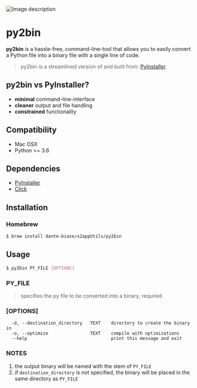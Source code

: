 ![Image description](https://i.ibb.co/9vY7xCY/banner.png)


# py2bin

**py2bin** is a hassle-free, command-line-tool that allows you to easily convert a Python file into a binary file with a single line of code.

>py2bin is a streamlined version of and built from: [PyInstaller](https://pyinstaller.readthedocs.io/en/stable/).

## py2bin vs PyInstaller?
- **minimal** command-line-interface
- **cleaner** output and file handling
- **constrained** functionality 

## Compatibility
- Mac OSX
- Python >= 3.6

## Dependencies
- [PyInstaller](https://github.com/pyinstaller/pyinstaller)
- [Click](https://github.com/pallets/click)

## Installation

### Homebrew
```bash
$ brew install dante-biase/x2appUtils/py2bin
```


## Usage

```bash
$ py2bin PY_FILE [OPTIONS]
```

### PY_FILE
> specifies the py file to be converted into a binary, required

### [OPTIONS]
```
  -d, --destination_directory   TEXT    directory to create the binary in
  -o, --optimize                TEXT    compile with optimizations
  --help                                print this message and exit
```
### NOTES
1. the output binary will be named with the stem of `PY_FILE`
2. if `destination_directory` is not specified, the binary will be placed in the same directory as `PY_FILE`
